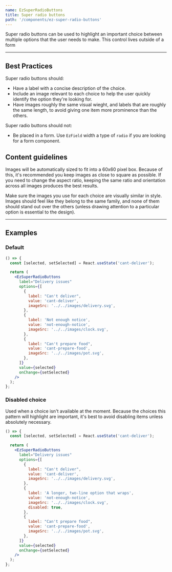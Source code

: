 ```yaml
---
name: EzSuperRadioButtons
title: Super radio buttons
path: '/components/ez-super-radio-buttons'
---
```


Super radio buttons can be used to highlight an important choice between multiple options that the user needs to make. This control lives outside of a form

---

## Best Practices

Super radio buttons should:

- Have a label with a concise description of the choice.
- Include an image relevant to each choice to help the user quickly identify the option they're looking for.
- Have images roughly the same visual wieght, and labels that are roughly the same length, to avoid giving one item more prominence than the others.

Super radio buttons should not:

- Be placed in a form. Use `EzField` width a type of `radio` if you are looking for a form component.

## Content guidelines

Images will be automatically sized to fit into a 60x60 pixel box. Because of this, it's recommended you keep images as close to square as possible. If you need to change the aspect ratio, keeping the same ratio and orientation across all images produces the best results.

Make sure the images you use for each choice are visually similar in style. Images should feel like they belong to the same family, and none of them should stand out over the others (unless drawing attention to a particular option is essential to the design).

---

## Examples

### Default

```jsx
() => {
  const [selected, setSelected] = React.useState('cant-deliver');

  return (
    <EzSuperRadioButtons
      label="Delivery issues"
      options={[
        {
          label: "Can't deliver",
          value: 'cant-deliver',
          imageSrc: '../../images/delivery.svg',
        },
        {
          label: 'Not enough notice',
          value: 'not-enough-notice',
          imageSrc: '../../images/clock.svg',
        },
        {
          label: "Can't prepare food",
          value: 'cant-prepare-food',
          imageSrc: '../../images/pot.svg',
        },
      ]}
      value={selected}
      onChange={setSelected}
    />
  );
};
```

### Disabled choice

Used when a choice isn't available at the moment. Because the choices this pattern will highlight are important, it's best to avoid disabling items unless absolutely necessary.

```jsx
() => {
  const [selected, setSelected] = React.useState('cant-deliver');

  return (
    <EzSuperRadioButtons
      label="Delivery issues"
      options={[
        {
          label: "Can't deliver",
          value: 'cant-deliver',
          imageSrc: '../../images/delivery.svg',
        },
        {
          label: 'A longer, two-line option that wraps',
          value: 'not-enough-notice',
          imageSrc: '../../images/clock.svg',
          disabled: true,
        },
        {
          label: "Can't prepare food",
          value: 'cant-prepare-food',
          imageSrc: '../../images/pot.svg',
        },
      ]}
      value={selected}
      onChange={setSelected}
    />
  );
};
```
